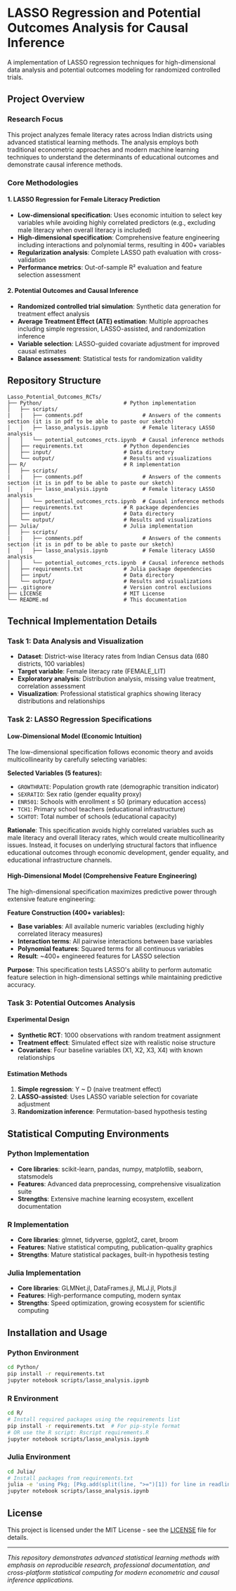 # LASSO Regression and Potential Outcomes Analysis for Causal Inference

A implementation of LASSO regression techniques for high-dimensional data analysis and potential outcomes modeling for randomized controlled trials. 

## Project Overview

### Research Focus
This project analyzes female literacy rates across Indian districts using advanced statistical learning methods. The analysis employs both traditional econometric approaches and modern machine learning techniques to understand the determinants of educational outcomes and demonstrate causal inference methods.

### Core Methodologies

#### 1. LASSO Regression for Female Literacy Prediction
- **Low-dimensional specification**: Uses economic intuition to select key variables while avoiding highly correlated predictors (e.g., excluding male literacy when overall literacy is included)
- **High-dimensional specification**: Comprehensive feature engineering including interactions and polynomial terms, resulting in 400+ variables
- **Regularization analysis**: Complete LASSO path evaluation with cross-validation
- **Performance metrics**: Out-of-sample R² evaluation and feature selection assessment

#### 2. Potential Outcomes and Causal Inference
- **Randomized controlled trial simulation**: Synthetic data generation for treatment effect analysis
- **Average Treatment Effect (ATE) estimation**: Multiple approaches including simple regression, LASSO-assisted, and randomization inference
- **Variable selection**: LASSO-guided covariate adjustment for improved causal estimates
- **Balance assessment**: Statistical tests for randomization validity

## Repository Structure

```
Lasso_Potential_Outcomes_RCTs/
├── Python/                          # Python implementation
│   ├── scripts/
|   |   ├── comments.pdf                   # Answers of the comments section (it is in pdf to be able to paste our sketch)
│   │   ├── lasso_analysis.ipynb           # Female literacy LASSO analysis
│   │   └── potential_outcomes_rcts.ipynb  # Causal inference methods
│   ├── requirements.txt             # Python dependencies
│   ├── input/                       # Data directory
│   └── output/                      # Results and visualizations
├── R/                               # R implementation  
│   ├── scripts/
|   |   ├── comments.pdf                   # Answers of the comments section (it is in pdf to be able to paste our sketch)
│   │   ├── lasso_analysis.ipynb           # Female literacy LASSO analysis
│   │   └── potential_outcomes_rcts.ipynb  # Causal inference methods
│   ├── requirements.txt             # R package dependencies
│   ├── input/                       # Data directory
│   └── output/                      # Results and visualizations
├── Julia/                           # Julia implementation
│   ├── scripts/
|   |   ├── comments.pdf                   # Answers of the comments section (it is in pdf to be able to paste our sketch)
│   │   ├── lasso_analysis.ipynb           # Female literacy LASSO analysis
│   │   └── potential_outcomes_rcts.ipynb  # Causal inference methods
│   ├── requirements.txt             # Julia package dependencies
│   ├── input/                       # Data directory
│   └── output/                      # Results and visualizations
├── .gitignore                       # Version control exclusions
├── LICENSE                          # MIT License
└── README.md                        # This documentation
```

## Technical Implementation Details

### Task 1: Data Analysis and Visualization
- **Dataset**: District-wise literacy rates from Indian Census data (680 districts, 100 variables)
- **Target variable**: Female literacy rate (FEMALE_LIT)
- **Exploratory analysis**: Distribution analysis, missing value treatment, correlation assessment
- **Visualization**: Professional statistical graphics showing literacy distributions and relationships

### Task 2: LASSO Regression Specifications

#### Low-Dimensional Model (Economic Intuition)
The low-dimensional specification follows economic theory and avoids multicollinearity by carefully selecting variables:

**Selected Variables (5 features):**
- `GROWTHRATE`: Population growth rate (demographic transition indicator)
- `SEXRATIO`: Sex ratio (gender equality proxy)
- `ENR501`: Schools with enrollment ≤ 50 (primary education access)
- `TCH1`: Primary school teachers (educational infrastructure)
- `SCHTOT`: Total number of schools (educational capacity)

**Rationale**: This specification avoids highly correlated variables such as male literacy and overall literacy rates, which would create multicollinearity issues. Instead, it focuses on underlying structural factors that influence educational outcomes through economic development, gender equality, and educational infrastructure channels.

#### High-Dimensional Model (Comprehensive Feature Engineering)
The high-dimensional specification maximizes predictive power through extensive feature engineering:

**Feature Construction (400+ variables):**
- **Base variables**: All available numeric variables (excluding highly correlated literacy measures)
- **Interaction terms**: All pairwise interactions between base variables
- **Polynomial features**: Squared terms for all continuous variables
- **Result**: ~400+ engineered features for LASSO selection

**Purpose**: This specification tests LASSO's ability to perform automatic feature selection in high-dimensional settings while maintaining predictive accuracy.

### Task 3: Potential Outcomes Analysis

#### Experimental Design
- **Synthetic RCT**: 1000 observations with random treatment assignment
- **Treatment effect**: Simulated effect size with realistic noise structure
- **Covariates**: Four baseline variables (X1, X2, X3, X4) with known relationships

#### Estimation Methods
1. **Simple regression**: Y ~ D (naive treatment effect)
2. **LASSO-assisted**: Uses LASSO variable selection for covariate adjustment
3. **Randomization inference**: Permutation-based hypothesis testing

## Statistical Computing Environments

### Python Implementation
- **Core libraries**: scikit-learn, pandas, numpy, matplotlib, seaborn, statsmodels
- **Features**: Advanced data preprocessing, comprehensive visualization suite
- **Strengths**: Extensive machine learning ecosystem, excellent documentation

### R Implementation  
- **Core libraries**: glmnet, tidyverse, ggplot2, caret, broom
- **Features**: Native statistical computing, publication-quality graphics
- **Strengths**: Mature statistical packages, built-in hypothesis testing

### Julia Implementation
- **Core libraries**: GLMNet.jl, DataFrames.jl, MLJ.jl, Plots.jl
- **Features**: High-performance computing, modern syntax
- **Strengths**: Speed optimization, growing ecosystem for scientific computing

## Installation and Usage

### Python Environment
```bash
cd Python/
pip install -r requirements.txt
jupyter notebook scripts/lasso_analysis.ipynb
```

### R Environment  
```bash
cd R/
# Install required packages using the requirements list
pip install -r requirements.txt  # For pip-style format
# OR use the R script: Rscript requirements.R
jupyter notebook scripts/lasso_analysis.ipynb
```

### Julia Environment
```bash
cd Julia/
# Install packages from requirements.txt
julia -e 'using Pkg; [Pkg.add(split(line, ">=")[1]) for line in readlines("requirements.txt") if !startswith(line, "#") && !isempty(strip(line))]'
jupyter notebook scripts/lasso_analysis.ipynb
```

## License

This project is licensed under the MIT License - see the [LICENSE](LICENSE) file for details.

---

*This repository demonstrates advanced statistical learning methods with emphasis on reproducible research, professional documentation, and cross-platform statistical computing for modern econometric and causal inference applications.*
